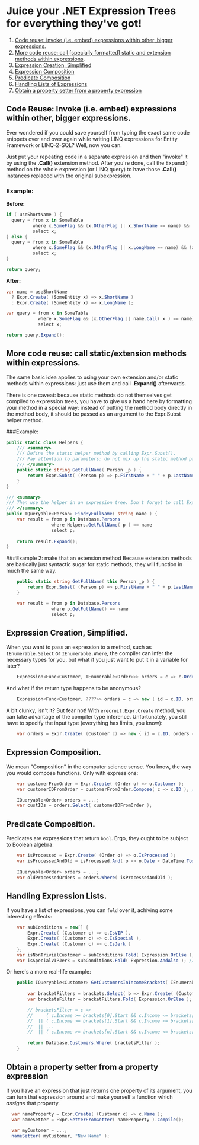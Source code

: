 # Juice your .NET Expression Trees for everything they've got!

1. [Code reuse: invoke (i.e. embed) expressions within other, bigger expressions](#reuse).
2. [More code reuse: call [specially formatted] static and extension methods within expressions](#more-reuse).
3. [Expression Creation, Simplified](#creation)
4. [Expression Composition](#composition)
5. [Predicate Composition](#predicate-composition)
6. [Handling Lists of Expressions](#lists)
7. [Obtain a property setter from a property expression](#setter)

## <a name="reuse"></a>Code Reuse: Invoke (i.e. embed) expressions within other, bigger expressions.

Ever wondered if you could save yourself from typing the exact same code snippets over and over
again while writing LINQ expressions for Entity Framework or LINQ-2-SQL? Well, now you can.

Just put your repeating code in a separate expression and then "invoke" it by using the **.Call()** extension method.
After you're done, call the Expand() method on the whole expression (or LINQ query) to have those **.Call()**
instances replaced with the original subexpression.

### Example:

**Before:**
```cs
if ( useShortName ) {
  query = from x in SomeTable
          where x.SomeFlag && (x.OtherFlag || x.ShortName == name) && !x.AnotherFlag
          select x;
} else {
  query = from x in SomeTable
          where x.SomeFlag && (x.OtherFlag || x.LongName == name) && !x.AnotherFlag
          select x;
}

return query;
```

**After:**
```cs
var name = useShortName
  ? Expr.Create( (SomeEntity x) => x.ShortName )
  : Expr.Create( (SomeEntity x) => x.LongName );

var query = from x in SomeTable
            where x.SomeFlag && (x.OtherFlag || name.Call( x ) == name) && !x.AnotherFlag
            select x;

return query.Expand();
```

## <a name="more-reuse"></a>More code reuse: call static/extension methods within expressions.

The same basic idea applies to using your own extension and/or static methods within expressions: just use them and call **.Expand()** afterwards.

There is one caveat: because static methods do not themselves get compiled to expression trees, you have to give us a hand here
by formatting your method in a special way: instead of putting the method body directly in the method body, it should be passed
as an argument to the Expr.Subst helper method.

###Example:

```cs
public static class Helpers {
	/// <summary>
	/// Define the static helper method by calling Expr.Subst(). 
	/// Pay attention to parameters: do not mix up the static method parameters with the expression tree parameters.
	/// </summary>
	public static string GetFullName( Person _p ) {
		return Expr.Subst( (Person p) => p.FirstName + " " + p.LastName );
	}
}

/// <summary>
/// Then use the helper in an expression tree. Don't forget to call Expand at the end.
/// </summary>
public IQueryable<Person> FindByFullName( string name ) {
	var result = from p in Database.Persons
	             where Helpers.GetFullName( p ) == name
	             select p;
							 
	return result.Expand();
}
```

###Example 2: make that an extension method
Because extension methods are basically just syntactic sugar for static methods, they will function in much the same way.

```cs
	public static string GetFullName( this Person _p ) {
		return Expr.Subst( (Person p) => p.FirstName + " " + p.LastName );
	}

	var result = from p in Database.Persons
	             where p.GetFullName() == name
	             select p;
```

## <a name="creation"></a>Expression Creation, Simplified.

When you want to pass an expression to a method, such as `IEnumerable.Select` or `IEnumerable.Where`, the compiler
can infer the necessary types for you, but what if you just want to put it in a variable for later?

```cs
	Expression<Func<Customer, IEnumerable<Order>>> orders = c => c.Orders;
```

And what if the return type happens to be anonymous?

```cs
	Expression<Func<Customer, ????>> orders = c => new { id = c.ID, orders = c.Orders };
```

A bit clunky, isn't it? But fear not! With `erecruit.Expr.Create` method, you can take advantage of the compiler type inference.
Unfortunately, you still have to specify the input type (everything has limits, you know):

```cs
	var orders = Expr.Create( (Customer c) => new { id = c.ID, orders = c.Orders } );
```

## <a name="composition"></a>Expression Composition.

We mean "Composition" in the computer science sense. You know, the way you would compose functions. Only with expressions:

```cs
	var customerFromOrder = Expr.Create( (Order o) => o.Customer );
	var customerIDFromOrder = customerFromOrder.Compose( c => c.ID ); // Equivalent to "o => o.Customer.ID"

	IQueryable<Order> orders = ...;
	var custIDs = orders.Select( customerIDFromOrder );
```

## <a name="predicate-composition"></a>Predicate Composition.

Predicates are expressions that return `bool`. Ergo, they ought to be subject to Boolean algebra:

```cs
	var isProcessed = Expr.Create( (Order o) => o.IsProcessed );
	var isProcessedAndOld = isProcessed.And( o => o.Date < DateTime.Today ); // try also: ".Or()"
	
	IQueryable<Order> orders = ...;
	var oldProcessedOrders = orders.Where( isProcessedAndOld );
```

## <a name="lists"></a>Handling Expression Lists.

If you have a list of expressions, you can `fold` over it, achiving some interesting effects:

```cs
	var subConditions = new[] {
		Expr.Create( (Customer c) => c.IsVIP ),
		Expr.Create( (Customer c) => c.IsSpecial ),
		Expr.Create( (Customer c) => c.IsJerk )
	};
	var isNonTrivialCustomer = subConditions.Fold( Expression.OrElse ); // c => c.IsVIP || c.IsSpecial || c.IsJerk
	var isSpecialVIPJerk = subConditions.Fold( Expression.AndAlso ); // c => c.IsVIP && c.IsSpecial && c.IsJerk
```

Or here's a more real-life example:

```cs
	public IQueryable<Customer> GetCustomersInIncomeBrackets( IEnumerable<Range<int>> brackets ) {
		
		var bracketFilters = brackets.Select( b => Expr.Create( (Customer c) => c.Income >= b.Start && c.Income <= b.End );
		var bracketsFilter = bracketFilters.Fold( Expression.OrElse ); 

		// bracketsFilter = c => 
		//	   ( c.Income >= brackets[0].Start && c.Income <= brackets[0].End )
		//	|| ( c.Income >= brackets[1].Start && c.Income <= brackets[1].End )
		//	|| ...
		//	|| ( c.Income >= brackets[n].Start && c.Income <= brackets[n].End )
	
		return Database.Customers.Where( bracketsFilter );
	}
```

## <a name="setter"> Obtain a property setter from a property expression

If you have an expression that just returns one property of its argument, you can turn that expression around and make yourself a function which *assigns* that property.

```cs
  var nameProperty = Expr.Create( (Customer c) => c.Name );
  var nameSetter = Expr.SetterFromGetter( nameProperty ).Compile();
  
  var myCustomer = ...;
  nameSetter( myCustomer, "New Name" );
```
